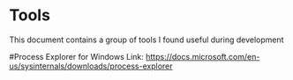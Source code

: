 # Tools 
This document contains a group of tools I found useful during development 

#Process Explorer for Windows 
Link: https://docs.microsoft.com/en-us/sysinternals/downloads/process-explorer
